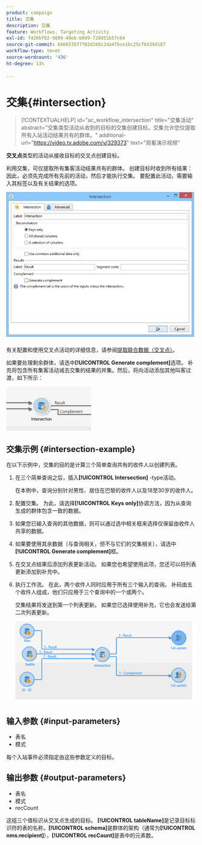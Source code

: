 ```yaml
---
product: campaign
title: 交集
description: 交集
feature: Workflows, Targeting Activity
exl-id: f426bf02-9899-49eb-b699-728d51b57c64
source-git-commit: b666535f7f82d1b8c2da4fbce1bc25cf8d39d187
workflow-type: tm+mt
source-wordcount: '436'
ht-degree: 13%

---
```


# 交集{#intersection}

>[!CONTEXTUALHELP]
>id="ac_workflow_intersection"
>title="交集活动"
>abstract="交集类型活动从收到的目标的交集创建目标。交集允许您仅提取所有入站活动结果共有的群体。"
>additional-url="https://video.tv.adobe.com/v/329373" text="观看演示视频"




**交叉点**&#x200B;类型的活动从接收目标的交叉点创建目标。

利用交集，可仅提取所有集客活动结果共有的群体。 创建目标时收到所有结果：因此，必须先完成所有先前的活动，然后才能执行交集。 要配置此活动，需要输入其标签以及有关结果的选项。

![](assets/s_user_segmentation_inter.png)

有关配置和使用交叉点活动的详细信息，请参阅[提取联合数据（交叉点）](targeting-data.md#extracting-joint-data--intersection-)。

如果要处理剩余群体，请选中&#x200B;**[!UICONTROL Generate complement]**&#x200B;选项。 补充将包含所有集客活动减去交集的结果的并集。然后，将向活动添加其他叫客过渡，如下所示：

![](assets/s_user_segmentation_inter_compl.png)

## 交集示例 {#intersection-example}

在以下示例中，交集的目的是计算三个简单查询共有的收件人以创建列表。

1. 在三个简单查询之后，插入&#x200B;**[!UICONTROL Intersection]** -type活动。

   在本例中，查询分别针对男性、居住在巴黎的收件人以及18至30岁的收件人。

1. 配置交集。 为此，请选择&#x200B;**[!UICONTROL Keys only]**&#x200B;协调方法，因为从查询生成的群体包含一致的数据。
1. 如果您已输入查询的其他数据，则可以通过选中相关框来选择仅保留由收件人共享的数据。
1. 如果要使用其余数据（与查询相关，但不与它们的交集相关），请选中&#x200B;**[!UICONTROL Generate complement]**&#x200B;框。
1. 在交叉点结果后添加列表更新活动。 如果您也希望使用此项，您还可以将列表更新添加到补充中。
1. 执行工作流。 在此，两个收件人同时应用于所有三个输入的查询。 补码由五个收件人组成，他们只应用于三个查询中的一个或两个。

   交集结果将发送到第一个列表更新。 如果您已选择使用补充，它也会发送给第二次列表更新。

   ![](assets/intersection_example.png)

## 输入参数 {#input-parameters}

* 表名
* 模式

每个入站事件必须指定由这些参数定义的目标。

## 输出参数 {#output-parameters}

* 表名
* 模式
* recCount

这组三个值标识从交叉点生成的目标。 **[!UICONTROL tableName]**&#x200B;是记录目标标识符的表的名称，**[!UICONTROL schema]**&#x200B;是群体的架构（通常为&#x200B;**[!UICONTROL nms:recipient]**），**[!UICONTROL recCount]**&#x200B;是表中的元素数。

